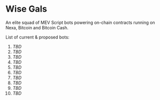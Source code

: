 # Wise Gals

An elite squad of MEV Script bots powering on-chain contracts running on Nexa, Bitcoin and Bitcoin Cash.

List of current & proposed bots:
01. _TBD_
02. _TBD_
03. _TBD_
04. _TBD_
05. _TBD_
06. _TBD_
07. _TBD_
08. _TBD_
09. _TBD_
10. _TBD_
